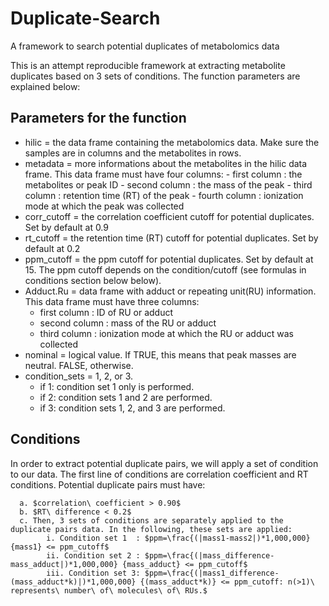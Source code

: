 # Duplicate-Search
A framework to search potential duplicates of metabolomics data

This is an attempt reproducible framework at extracting metabolite duplicates based on 3 sets of conditions. The function parameters are explained below:

## Parameters for the function
  - hilic          = the data frame containing the metabolomics data. Make sure the samples are in columns and the metabolites in rows. 
  - metadata       = more informations about the metabolites in the hilic data frame. This data frame must have four columns:
        - first column  : the metabolites or peak ID
        - second column : the mass of the peak 
        - third column  : retention time (RT) of the peak 
        - fourth column : ionization mode at which the peak was collected
   - corr_cutoff   = the correlation coefficient cutoff for potential duplicates. Set by default at 0.9 
   - rt_cutoff     = the retention time (RT) cutoff for potential duplicates. Set by default at 0.2
   - ppm_cutoff    = the ppm cutoff for potential duplicates. Set by default at 15. The ppm cutoff depends on the condition/cutoff (see formulas in conditions section below below). 
   - Adduct.Ru   = data frame with adduct or repeating unit(RU) information. This data frame must have three columns:
        - first column  : ID of RU or adduct 
        - second column : mass of the RU or adduct
        - third column  : ionization mode at which the RU or adduct was collected
   - nominal        = logical value. If TRUE, this means that peak masses are neutral. FALSE, otherwise.
   - condition_sets = 1, 2, or 3. 
        - if 1: condition set 1 only is performed. 
        - if 2: condition sets 1 and 2 are performed. 
        - if 3: condition sets 1, 2, and 3 are performed.
          
## Conditions
In order to extract potential duplicate pairs, we will apply a set of condition to our data. 
The first line of conditions are correlation coefficient and RT conditions. Potential duplicate pairs must have:
      
      a. $correlation\ coefficient > 0.90$
      b. $RT\ difference < 0.2$
      c. Then, 3 sets of conditions are separately applied to the duplicate pairs data. In the following, these sets are applied:
            i. Condition set 1  : $ppm=\frac{(|mass1-mass2|)*1,000,000} {mass1} <= ppm_cutoff$
            ii. Condition set 2 : $ppm=\frac{(|mass_difference-mass_adduct|)*1,000,000} {mass_adduct} <= ppm_cutoff$
            iii. Condition set 3: $ppm=\frac{(|mass1_difference-(mass_adduct*k)|)*1,000,000} {(mass_adduct*k)} <= ppm_cutoff: n(>1)\ represents\ number\ of\ molecules\ of\ RUs.$

            

